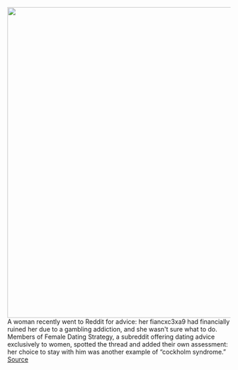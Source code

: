 <img src='https://cdn.vox-cdn.com/thumbor/Eapn8M-Cdwuei8ss965YE_H7_j4=/0x0:2040x1360/1200x675/filters:focal(857x517:1183x843)/cdn.vox-cdn.com/uploads/chorus_image/image/66314105/acastro_200213_3908_female_dating_strategy_0002.0.jpg' width='700px' /><br/>
A woman recently went to Reddit for advice: her fiancxc3xa9 had financially ruined her due to a gambling addiction, and she wasn't sure what to do. Members of Female Dating Strategy, a subreddit offering dating advice exclusively to women, spotted the thread and added their own assessment: her choice to stay with him was another example of “cockholm syndrome.”
<a href='https://www.theverge.com/2020/2/14/21137852/reddit-female-dating-advice-strategy-women-rulebook-memes'> Source <a/>